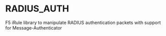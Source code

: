 # RADIUS_AUTH
F5 iRule library to manipulate RADIUS authentication packets with support for Message-Authenticator
